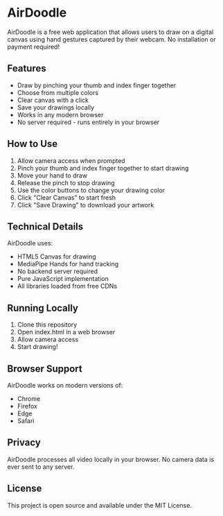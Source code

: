 # AirDoodle

AirDoodle is a free web application that allows users to draw on a digital canvas using hand gestures captured by their webcam. No installation or payment required!

## Features

- Draw by pinching your thumb and index finger together
- Choose from multiple colors
- Clear canvas with a click
- Save your drawings locally
- Works in any modern browser
- No server required - runs entirely in your browser

## How to Use

1. Allow camera access when prompted
2. Pinch your thumb and index finger together to start drawing
3. Move your hand to draw
4. Release the pinch to stop drawing
5. Use the color buttons to change your drawing color
6. Click "Clear Canvas" to start fresh
7. Click "Save Drawing" to download your artwork

## Technical Details

AirDoodle uses:
- HTML5 Canvas for drawing
- MediaPipe Hands for hand tracking
- No backend server required
- Pure JavaScript implementation
- All libraries loaded from free CDNs

## Running Locally

1. Clone this repository
2. Open index.html in a web browser
3. Allow camera access
4. Start drawing!

## Browser Support

AirDoodle works on modern versions of:
- Chrome
- Firefox
- Edge
- Safari

## Privacy

AirDoodle processes all video locally in your browser. No camera data is ever sent to any server.

## License

This project is open source and available under the MIT License.
